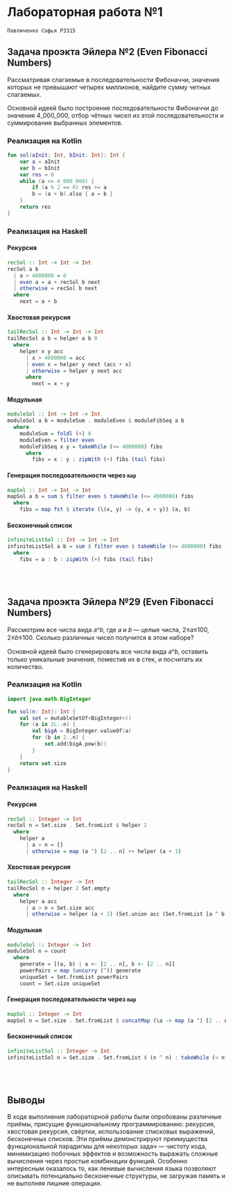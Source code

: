# Лабораторная работа №1

`Павличенко Софья P3315`

##  Задача проэкта Эйлера №2 (Even Fibonacci Numbers)

Рассматривая слагаемые в последовательности Фибоначчи, значения которых не превышают четырех миллионов, найдите сумму четных слагаемых.

Основной идеей было построение последовательности Фибоначчи до значения 4_000_000, отбор чётных чисел из этой последовательности и суммирование выбранных элементов.

### Реализация на Kotlin

```kotlin
fun sol(aInit: Int, bInit: Int): Int {
    var a = aInit
    var b = bInit
    var res = 0
    while (a <= 4_000_000) {
        if (a % 2 == 0) res += a
        b = (a + b).also { a = b }
    }
    return res
}
```

### Реализация на Haskell
#### Рекурсия
```haskell
recSol :: Int -> Int -> Int
recSol a b
  | a > 4000000 = 0
  | even a = a + recSol b next
  | otherwise = recSol b next
  where
    next = a + b
```

#### Хвостовая рекурсия
```haskell
tailRecSol :: Int -> Int -> Int
tailRecSol a b = helper a b 0
  where
    helper x y acc
      | x > 4000000 = acc
      | even x = helper y next (acc + x)
      | otherwise = helper y next acc
      where
        next = x + y
```
#### Модульная
```haskell
moduleSol :: Int -> Int -> Int
moduleSol a b = moduleSum . moduleEven $ moduleFibSeq a b
  where
    moduleSum = foldl (+) 0
    moduleEven = filter even
    moduleFibSeq x y = takeWhile (<= 4000000) fibs
      where
        fibs = x : y : zipWith (+) fibs (tail fibs)
```

#### Генерация последовательности через `map`
```haskell
mapSol :: Int -> Int -> Int
mapSol a b = sum $ filter even $ takeWhile (<= 4000000) fibs
  where
    fibs = map fst $ iterate (\(x, y) -> (y, x + y)) (a, b)
```
#### Бесконечный список
```haskell
infiniteListSol :: Int -> Int -> Int
infiniteListSol a b = sum $ filter even $ takeWhile (<= 4000000) fibs
  where
    fibs = a : b : zipWith (+) fibs (tail fibs)
```
<br><br>

##  Задача проэкта Эйлера №29 (Even Fibonacci Numbers)

Рассмотрим все числа вида 𝑎^𝑏, где 𝑎 и 𝑏 — целые числа, 2≤𝑎≤100, 2≤𝑏≤100. Сколько различных чисел получится в этом наборе?

Основной идеей было сгенерировать все числа вида 𝑎^𝑏, оставить только уникальные значения, поместив их в стек, и посчитать их количество.

### Реализация на Kotlin

```kotlin
import java.math.BigInteger

fun sol(n: Int): Int {
    val set = mutableSetOf<BigInteger>()
    for (a in 2L..n) {
        val bigA = BigInteger.valueOf(a)
        for (b in 2..n) {
            set.add(bigA.pow(b))
        }
    }
    return set.size
}
```

### Реализация на Haskell
#### Рекурсия
```haskell
recSol :: Integer -> Int
recSol n = Set.size . Set.fromList $ helper 2
  where
    helper a
      | a > n = []
      | otherwise = map (a ^) [2 .. n] ++ helper (a + 1)
```

#### Хвостовая рекурсия
```haskell
tailRecSol :: Integer -> Int
tailRecSol n = helper 2 Set.empty
  where
    helper a acc
      | a > n = Set.size acc
      | otherwise = helper (a + 1) (Set.union acc (Set.fromList [a ^ b | b <- [2 .. n]]))
```
#### Модульная
```haskell
moduleSol :: Integer -> Int
moduleSol n = count
  where
    generate = [(a, b) | a <- [2 .. n], b <- [2 .. n]]
    powerPairs = map (uncurry (^)) generate
    uniqueSet = Set.fromList powerPairs
    count = Set.size uniqueSet
```

#### Генерация последовательности через `map`
```haskell
mapSol :: Integer -> Int
mapSol n = Set.size . Set.fromList $ concatMap (\a -> map (a ^) [2 .. n]) [2 .. n]
```
#### Бесконечный список
```haskell
infiniteListSol :: Integer -> Int
infiniteListSol n = Set.size . Set.fromList $ (n ^ n) : takeWhile (< n^n) [a^b | a <- [2..], b <- [2..n]]
```


<br><br>

## Выводы

В ходе выполнения лабораторной работы были опробованы различные приёмы, присущие функциональному программированию: рекурсия, хвостовая рекурсия, свёртки, использование списковых выражений, бесконечных списков. Эти приёмы демонстрируют преимущества функциональной парадигмы для некоторых задач — чистоту кода, минимизацию побочных эффектов и возможность выражать сложные вычисления через простые комбинации функций. Особенно интересным оказалось то, как ленивые вычисления языка позволяют описывать потенциально бесконечные структуры, не загружая память и не выполняя лишние операции.
